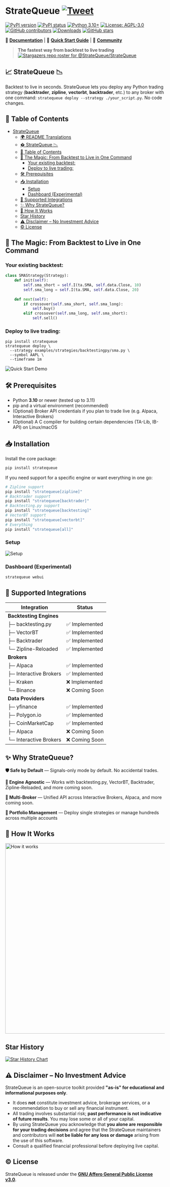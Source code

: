 # StrateQueue [![Tweet](https://img.shields.io/twitter/url/http/shields.io.svg?style=social)](https://twitter.com/intent/tweet?text=Take%20your%20zipline,%20vectorbt,%20backtesting.py,%20or%20backtrader%20strategies%20live%20with%20zero%20code%20changes&url=https://stratequeue.com&hashtags=python,backtesting,trading,zipline,vectorbt,quant) 

[![PyPI version](https://badge.fury.io/py/stratequeue.svg?refresh=1)](https://badge.fury.io/py/stratequeue)
[![PyPI status](https://img.shields.io/pypi/status/stratequeue.svg)](https://pypi.python.org/pypi/stratequeue/)
[![Python 3.10+](https://img.shields.io/badge/python-3.10+-blue.svg)](https://www.python.org/downloads/)
[![License: AGPL-3.0](https://img.shields.io/badge/License-AGPL--3.0-yellow.svg)](https://github.com/StrateQueue/StrateQueue/blob/main/LICENSE)
[![GitHub contributors](https://img.shields.io/github/contributors/StrateQueue/StrateQueue)](https://github.com/StrateQueue/StrateQueue/graphs/contributors)
[![Downloads](https://pepy.tech/badge/stratequeue)](https://pepy.tech/project/stratequeue)
[![GitHub stars](https://img.shields.io/github/stars/StrateQueue/StrateQueue?refresh=1)](https://github.com/StrateQueue/StrateQueue/stargazers)
<!---[![codecov](https://codecov.io/gh/stratequeue/stratequeue/branch/main/graph/badge.svg)](https://codecov.io/gh/stratequeue/stratequeue)-->

📖 **[Documentation](https://stratequeue.com/docs)** | 🚀 **[Quick Start Guide](https://www.stratequeue.com/docs/quick-start)** | 💬 **[Community](https://discord.gg/H4hWAXJYqX)**

> **The fastest way from backtest to live trading**
[![Stargazers repo roster for @StrateQueue/StrateQueue](https://reporoster.com/stars/StrateQueue/StrateQueue)](https://github.com/StrateQueue/StrateQueue/stargazers)

<!---
## 🌍 README Translations

[🇺🇸 English](README.md) • [🇨🇳 简体中文](README.zh-CN.md) • [繁體中文](README.zh-TW.md) • [🇮🇳 हिंदी](README.hi.md) • [🇫🇷 Français](README.fr.md) • [🇸🇦 العربية](README.ar.md)
-->

## 📈 StrateQueue 📉

Backtest to live in seconds. StrateQueue lets you deploy any Python trading strategy (**backtrader**, **zipline**, **vectorbt**, **backtrader**, etc.) to any broker with one command: ```stratequeue deploy --strategy ./your_script.py```. No code changes.

## 📑 Table of Contents
- [StrateQueue ](#stratequeue-)
  - [🌍 README Translations](#-readme-translations)
  - [� StrateQueue 📉](#-stratequeue-)
  - [📑 Table of Contents](#-table-of-contents)
  - [🎯 The Magic: From Backtest to Live in One Command](#-the-magic-from-backtest-to-live-in-one-command)
    - [Your existing backtest:](#your-existing-backtest)
    - [Deploy to live trading:](#deploy-to-live-trading)
  - [🛠️ Prerequisites](#️-prerequisites)
  - [📥 Installation](#-installation)
    - [Setup](#setup)
    - [Dashboard (Experimental)](#dashboard-experimental)
  - [🔧 Supported Integrations](#-supported-integrations)
  - [✨ Why StrateQueue?](#-why-stratequeue)
  - [🔄 How It Works](#-how-it-works)
  - [Star History](#star-history)
  - [⚠️ Disclaimer – No Investment Advice](#️-disclaimer--no-investment-advice)
  - [© License](#-license)

## 🎯 The Magic: From Backtest to Live in One Command
### Your existing backtest:
```python
class SMAStrategy(Strategy):
    def init(self):
        self.sma_short = self.I(ta.SMA, self.data.Close, 10)
        self.sma_long = self.I(ta.SMA, self.data.Close, 20)
    
    def next(self):
        if crossover(self.sma_short, self.sma_long):
            self.buy()
        elif crossover(self.sma_long, self.sma_short):
            self.sell()
```

### Deploy to live trading:
```
pip install stratequeue
stratequeue deploy \
  --strategy examples/strategies/backtestingpy/sma.py \
  --symbol AAPL \
  --timeframe 1m
```

![Quick Start Demo](examples/vhs/quick-start.gif)

## 🛠️ Prerequisites

- Python **3.10** or newer (tested up to 3.11)
- pip and a virtual environment (recommended)
- (Optional) Broker API credentials if you plan to trade live (e.g. Alpaca, Interactive Brokers)
- (Optional) A C compiler for building certain dependencies (TA-Lib, IB-API) on Linux/macOS

## 📥 Installation

Install the core package:

```bash
pip install stratequeue
```

If you need support for a specific engine or want everything in one go:

```bash
# Zipline support
pip install "stratequeue[zipline]"
# Backtrader support
pip install "stratequeue[backtrader]"
# Backtesting.py support
pip install "stratequeue[backtesting]"
# VectorBT support
pip install "stratequeue[vectorbt]"
# Everything
pip install "stratequeue[all]"
```

### Setup
![Setup](examples/vhs/setup.gif)

### Dashboard (Experimental)
```bash
stratequeue webui
```

## 🔧 Supported Integrations

| Integration | Status |
|-------------|--------|
| **Backtesting Engines** | |
| ├─ backtesting.py | ✅ Implemented |
| ├─ VectorBT | ✅ Implemented |
| ├─ Backtrader | ✅ Implemented |
| └─ Zipline-Reloaded | ✅ Implemented |
| **Brokers** | |
| ├─ Alpaca | ✅ Implemented |
| ├─ Interactive Brokers | ✅ Implemented |
| ├─ Kraken | ❌ Implemented |
| └─ Binance | ❌ Coming Soon |
| **Data Providers** | |
| ├─ yfinance | ✅ Implemented |
| ├─ Polygon.io | ✅ Implemented |
| ├─ CoinMarketCap | ✅ Implemented |
| ├─ Alpaca | ❌ Coming Soon |
| └─ Interactive Brokers | ❌ Coming Soon |

## ✨ Why StrateQueue?

**🛡️ Safe by Default** — Signals-only mode by default. No accidental trades.

**🔌 Engine Agnostic** — Works with backtesting.py, VectorBT, Backtrader, Zipline-Reloaded, and more coming soon.

**🏦 Multi-Broker** — Unified API across Interactive Brokers, Alpaca, and more coming soon.

**🎯 Portfolio Management** — Deploy single strategies or manage hundreds across multiple accounts

## 🔄 How It Works

<img src="examples/imgs/how-it-works.png" alt="How it works" width="600"/>

## Star History

[![Star History Chart](https://api.star-history.com/svg?repos=stratequeue/stratequeue&type=Timeline?refresh=1)](https://www.star-history.com/#stratequeue/stratequeue&Timeline)

## ⚠️ Disclaimer – No Investment Advice

StrateQueue is an open-source toolkit provided **"as-is" for educational and informational purposes only**.
* It does **not** constitute investment advice, brokerage services, or a recommendation to buy or sell any financial instrument.
* All trading involves substantial risk; **past performance is not indicative of future results**. You may lose some or all of your capital.
* By using StrateQueue you acknowledge that **you alone are responsible for your trading decisions** and agree that the StrateQueue maintainers and contributors will **not be liable for any loss or damage** arising from the use of this software.
* Consult a qualified financial professional before deploying live capital.
  
## © License

StrateQueue is released under the **[GNU Affero General Public License v3.0](LICENSE)**.
  
